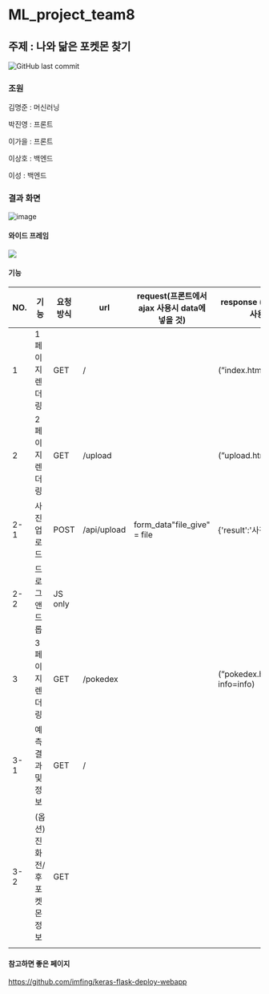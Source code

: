 # ML_project_team8
## 주제 : 나와 닮은 포켓몬 찾기
![GitHub last commit](https://img.shields.io/github/last-commit/grolarkim/ML_project_team8?style=plastic)

### 조원

김명준 : 머신러닝

박진영 : 프론트

이가을 : 프론트

이상호 : 백엔드

이성 : 백엔드

### 결과 화면

![image](https://user-images.githubusercontent.com/91328539/149513738-3c8926fc-0a2b-4e7d-89ee-c38dfe249063.png)

#### 와이드 프레임
![](https://images.velog.io/images/grolar812/post/0ef78c6d-b79c-4693-8107-57fab6775dcf/image.png)

#### 기능 
| NO. | 기능 | 요청방식 | url | request(프론트에서 ajax 사용시 data에 넣을 것) | response (백엔드에서 jsonify 사용시 넣을것) | 비고 |
| --- | --- | --- | --- | --- | --- | --- |
| 1 | 1페이지 렌더링 | GET | / |  | (”index.html”) |  |
| 2 | 2페이지 렌더링 | GET | /upload |  | (”upload.html”) |  |
| 2-1 | 사진 업로드 | POST | /api/upload | form_data"file_give" = file | {'result':'사진 업로드 완료'} |  |
| 2-2 | 드로그앤드롭 | JS only |  |  |  |  |
| 3 | 3페이지 렌더링 | GET | /pokedex |  | (”pokedex.html”,result=result, info=info) |  |
| 3-1 | 예측 결과 및 정보 | GET | / |  |  |  |
| 3-2 | (옵션)진화전/후 포켓몬 정보 | GET |  |  |  |  |
|  |  |  |  |  |  |  |

#### 참고하면 좋은 페이지
https://github.com/imfing/keras-flask-deploy-webapp

